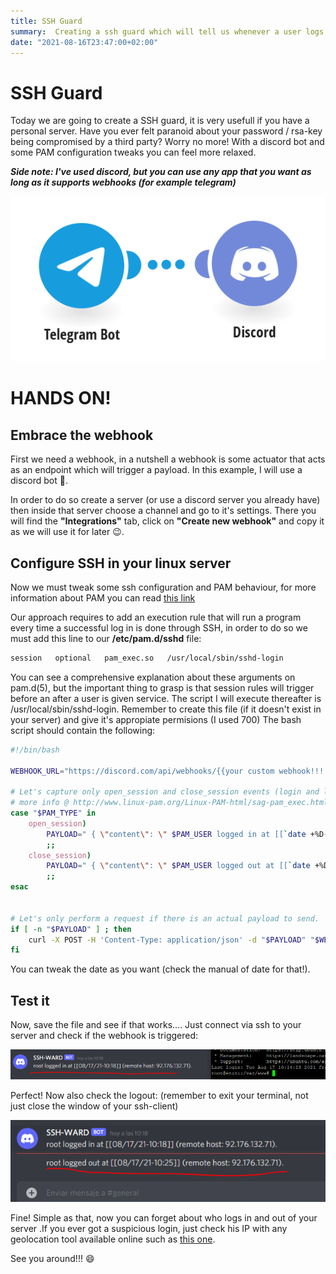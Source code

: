 ```yaml
---
title: SSH Guard
summary:  Creating a ssh guard which will tell us whenever a user logs in/out from our server.
date: "2021-08-16T23:47:00+02:00"
---
```


# SSH Guard
Today we are going to create a SSH guard, it is very usefull if you have a personal server.
Have you ever felt paranoid about your password / rsa-key being compromised by a third party?
Worry no more! With a discord bot and some PAM configuration tweaks you can feel more relaxed.


**_Side note: I've used discord, but you can use any app that you want as long as it supports webhooks (for example telegram)_**


![guard](ward1.png)




# HANDS ON!

## Embrace the webhook
First we need a webhook, in a nutshell a webhook is some actuator that acts as an endpoint which will trigger a payload.
In this example, I will use a discord bot :robot:.

In order to do so create a server (or use a discord server you already have) then inside that server choose a channel and go to it's settings. There you will find the **"Integrations"** tab, click on **"Create new webhook"** and copy it as we will use it for later :wink:.

## Configure SSH in your linux server

Now we must tweak some ssh configuration and PAM behaviour, for more information about PAM you can read [this link](https://en.wikipedia.org/wiki/Linux_PAM)

Our approach requires to add an execution rule that will run a program every time a successful log in is done through SSH, in order to do so we must add this line to our **/etc/pam.d/sshd** file:

```bash
session   optional   pam_exec.so   /usr/local/sbin/sshd-login
```

You can see a comprehensive explanation about these arguments on pam.d(5), but the important thing to grasp is that session rules will trigger before an after a user is given service. 
The script I will execute thereafter is /usr/local/sbin/sshd-login.
Remember to create this file (if it doesn't exist in your server) and give it's appropiate permisions (I used 700)
The bash script should contain the following:
```bash
#!/bin/bash

WEBHOOK_URL="https://discord.com/api/webhooks/{{your custom webhook!!!!}}"

# Let's capture only open_session and close_session events (login and logout).
# more info @ http://www.linux-pam.org/Linux-PAM-html/sag-pam_exec.html
case "$PAM_TYPE" in
    open_session)
        PAYLOAD=" { \"content\": \" $PAM_USER logged in at [[`date +%D-%H:%M`]] (remote host: $PAM_RHOST).\" }"
        ;;
    close_session)
        PAYLOAD=" { \"content\": \" $PAM_USER logged out at [[`date +%D-%H:%M`]] (remote host: $PAM_RHOST).\" }"
        ;;
esac


# Let's only perform a request if there is an actual payload to send.
if [ -n "$PAYLOAD" ] ; then
    curl -X POST -H 'Content-Type: application/json' -d "$PAYLOAD" "$WEBHOOK_URL"
fi
```

You can tweak the date as you want (check the manual of date for that!). 

## Test it

Now, save the file and see if that works....
Just connect via ssh to your server and check if the webhook is triggered:

![webhook_triggered](ward3.png)

Perfect! Now also check the logout:
(remember to exit your terminal, not just close the window of your ssh-client)

![logout](ward4.png)

Fine!
Simple as that, now you can forget about who logs in and out of your server .If you ever got a suspicious login, just check his IP with any geolocation tool available online such as [this one](https://www.iplocation.net/).

See you around!!! :smile: 
